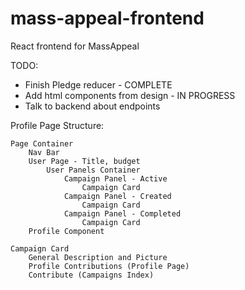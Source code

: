# mass-appeal-frontend
React frontend for MassAppeal

TODO:
  * Finish Pledge reducer - COMPLETE
  * Add html components from design - IN PROGRESS
  * Talk to backend about endpoints


  Profile Page Structure: 

  	Page Container
  		Nav Bar
  		User Page - Title, budget
  			User Panels Container
  				Campaign Panel - Active
  					Campaign Card
  				Campaign Panel - Created
   					Campaign Card
  				Campaign Panel - Completed
  					Campaign Card
  		Profile Component

  	Campaign Card
  		General Description and Picture
  		Profile Contributions (Profile Page)
  		Contribute (Campaigns Index)
